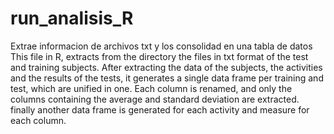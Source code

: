 # run_analisis_R
Extrae informacion de archivos txt y los consolidad en una tabla de datos
This file in R, extracts from the directory the files in txt format of the test and training subjects. 
After extracting the data of the subjects, the activities and the results of the tests, 
it generates a single data frame per training and test, which are unified in one. 
Each column is renamed, and only the columns containing the average and standard deviation are extracted. 
finally another data frame is generated for each activity and measure for each column.
